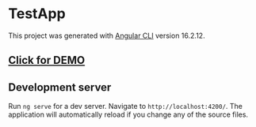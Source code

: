 # TestApp

This project was generated with [Angular CLI](https://github.com/angular/angular-cli) version 16.2.12.

## **[Click for DEMO](https://batnd.github.io/test-task1/clients)**

## Development server

Run `ng serve` for a dev server. Navigate to `http://localhost:4200/`. The application will automatically reload if you change any of the source files.
